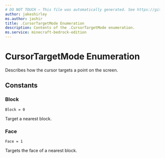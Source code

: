 ```yaml
---
# DO NOT TOUCH — This file was automatically generated. See https://github.com/mojang/minecraftapidocsgenerator to modify descriptions, examples, etc.
author: jakeshirley
ms.author: jashir
title: .CursorTargetMode Enumeration
description: Contents of the .CursorTargetMode enumeration.
ms.service: minecraft-bedrock-edition
---
```

# CursorTargetMode Enumeration

Describes how the cursor targets a point on the screen.

## Constants
### **Block**
`Block = 0`

Target a nearest block.
### **Face**
`Face = 1`

Targets the face of a nearest block.
